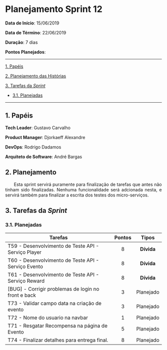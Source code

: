 # Planejamento Sprint 12

**Data de Início**: 15/06/2019

**Data de Término**: 22/06/2019

**Duração**: 7 dias

**Pontos Planejados**: 

-------

[1. Papéis](#_1-papéis)

[2. Planejamento das Histórias](#_2-planejamento-das-historias)

[3. Tarefas da _Sprint_](#_3-tarefas-da-sprint)  

* [3.1. Planejadas](#_31-planejadas)

-------

## 1. Papéis

**Tech Leader**: Gustavo Carvalho

**Product Manager**: Djorkaeff Alexandre

**DevOps**: Rodrigo Dadamos

**Arquiteto de Software**: André Bargas

## 2. Planejamento
<p style="text-align:justify">&emsp;&emsp;Esta sprint servirá puramente para finalização de tarefas que antes não tinham sido finalizadas. Nenhuma funcionalidade será adcionada nesta, e servirá também para finalizar a escrita dos testes dos micro-serviços.</p>

## 3. Tarefas da _Sprint_

### 3.1. Planejadas

|Tarefas|Pontos|Tipos|
|--|:--:|:--:|
|T59 - Desenvolvimento de Teste API - Serviço Player|8|**Dívida**|
|T60 - Desenvolvimento de Teste API - Serviço Evento|8|**Dívida**|
|T61 - Desenvolvimento de Teste API - Serviço Reward|8|**Dívida**|
|[BUG] - Corrigir problemas de login no front e back|3|Planejado|
|T73 - Validar campo data na criação de evento|3|Planejado|
|T72 - Nome do usuario na navbar|1|Planejado|
|T71 - Resgatar Recompensa na página de Evento|5|Planejado|
|T74 - Finalizar detalhes para entrega final.|8|Planejado|